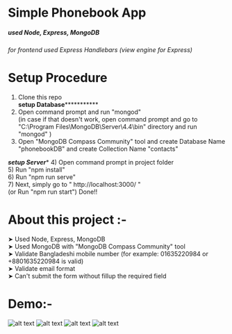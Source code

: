 # Simple Phonebook App


##### used Node, Express, MongoDB 
###### for frontend used Express Handlebars (view engine for Express) 


# Setup Procedure 

1) Clone this repo <br/>
**********setup Database*********************
2) Open command prompt and run "mongod" <br/> (in case if that doesn't work, open command prompt and  go to "C:\Program Files\MongoDB\Server\4.4\bin" directory and run "mongod" ) <br/>
3) Open "MongoDB Compass Community" tool and create Database Name "phonebookDB"  and create Collection Name "contacts"   <br/>

***********setup Server************
4) Open command prompt in project folder <br/>
5) Run "npm install" <br/>
6) Run "npm run serve" <br/>
7) Next, simply go to " http://localhost:3000/ "  <br/> 
(or Run "npm run start") Done!!


# About this project :- 
➤ Used Node, Express, MongoDB <br/>
➤ Used MongoDB with "MongoDB Compass Community" tool <br/>
➤ Validate Bangladeshi mobile number  (for example: 01635220984 or +8801635220984  is valid) <br/>
➤ Validate email format  <br/>
➤ Can't submit the form without fillup the required field  <br/>



# Demo:-
![alt text](https://github.com/shahriariqbal079/phonebook_app/tree/master/projectScreenshots/1.png?raw=true)
![alt text](https://github.com/shahriariqbal079/phonebook_app/tree/master/projectScreenshots/2.png?raw=true)
![alt text](https://github.com/shahriariqbal079/phonebook_app/tree/master/projectScreenshots/3.png?raw=true)
![alt text](https://github.com/shahriariqbal079/phonebook_app/tree/master/projectScreenshots/4.png?raw=true)




 








 

 

